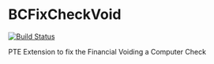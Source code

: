 # BCFixCheckVoid

[![Build Status](https://dev.azure.com/Helgesen/HelgesenGitHubBuilds/_apis/build/status/TheDoubleH.BCVoidPayment?branchName=main)](https://dev.azure.com/Helgesen/HelgesenGitHubBuilds/_build/latest?definitionId=4&branchName=main)

PTE Extension to fix the Financial Voiding a Computer Check
